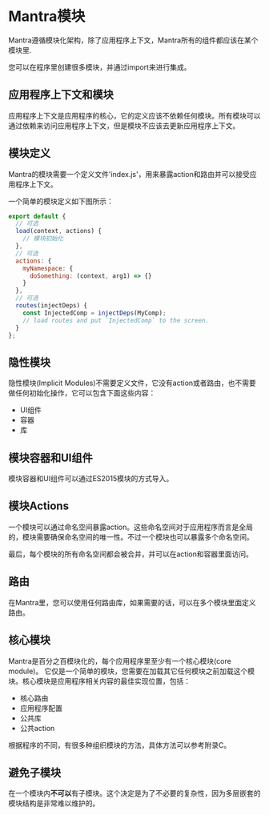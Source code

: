 # Mantra模块

Mantra遵循模块化架构，除了应用程序上下文，Mantra所有的组件都应该在某个模块里.

您可以在程序里创建很多模块，并通过import来进行集成。

## 应用程序上下文和模块

应用程序上下文是应用程序的核心，它的定义应该不依赖任何模块。所有模块可以通过依赖来访问应用程序上下文，但是模块不应该去更新应用程序上下文。

## 模块定义

Mantra的模块需要一个定义文件'index.js'，用来暴露action和路由并可以接受应用程序上下文。

一个简单的模块定义如下图所示：

```js
export default {
  // 可选
  load(context, actions) {
    // 模块初始化
  },
  // 可选
  actions: {
    myNamespace: {
      doSomething: (context, arg1) => {}
    }
  },
  // 可选
  routes(injectDeps) {
    const InjectedComp = injectDeps(MyComp);
    // load routes and put `InjectedComp` to the screen.
  }
};
```

## 隐性模块

隐性模块(Implicit Modules)不需要定义文件，它没有action或者路由，也不需要做任何初始化操作，它可以包含下面这些内容：

* UI组件
* 容器
* 库

## 模块容器和UI组件

模块容器和UI组件可以通过ES2015模块的方式导入。

## 模块Actions

一个模块可以通过命名空间暴露action。这些命名空间对于应用程序而言是全局的，模块需要确保命名空间的唯一性。不过一个模块也可以暴露多个命名空间。

最后，每个模块的所有命名空间都会被合并，并可以在action和容器里面访问。

## 路由

在Mantra里，您可以使用任何路由库，如果需要的话，可以在多个模块里面定义路由。

## 核心模块

Mantra是百分之百模块化的，每个应用程序里至少有一个核心模块(core module)。
它仅是一个简单的模块，您需要在加载其它任何模块之前加载这个模块。核心模块是应用程序相关内容的最佳实现位置，包括：

* 核心路由
* 应用程序配置
* 公共库
* 公共action

根据程序的不同，有很多种组织模块的方法，具体方法可以参考附录C。

## 避免子模块

在一个模块内**不可以**有子模块。这个决定是为了不必要的复杂性，因为多层嵌套的模块结构是非常难以维护的。
